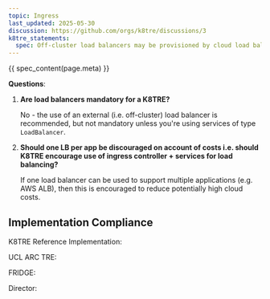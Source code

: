 ```yaml
---
topic: Ingress
last_updated: 2025-05-30
discussion: https://github.com/orgs/k8tre/discussions/3
k8tre_statements:
  spec: Off-cluster load balancers may be provisioned by cloud load balancer controllers, or provisioned manually outside the cluster. The TRE must be able to handle inbound traffic and route it to services.
---
```


{{ spec_content(page.meta) }}

**Questions**: 

1.  **Are load balancers mandatory for a K8TRE?**

    No - the use of an external (i.e. off-cluster) load balancer is recommended, but not mandatory unless you're using services of type `LoadBalancer`.

2.  **Should one LB per app be discouraged on account of costs i.e. should K8TRE encourage use of ingress controller + services for load balancing?**

    If one load balancer can be used to support multiple applications (e.g. AWS ALB), then this is encouraged to reduce potentially high cloud costs.

## Implementation Compliance

K8TRE Reference Implementation:

UCL ARC TRE: 

FRIDGE:

Director: 